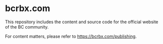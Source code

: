 # bcrbx.com

This repository includes the content and source code for the official website of the BC community.

For content matters, please refer to <https://bcrbx.com/publishing>.
